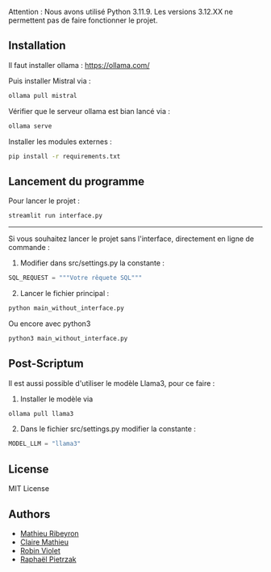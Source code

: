 Attention : Nous avons utilisé Python 3.11.9.
Les versions 3.12.XX ne permettent pas de faire fonctionner le projet.

## Installation

Il faut installer ollama : https://ollama.com/


Puis installer Mistral via : 

```bash
ollama pull mistral
```


Vérifier que le serveur ollama est bian lancé via : 

```bash
ollama serve
```

Installer les modules externes :

```bash
pip install -r requirements.txt
```

## Lancement du programme

Pour lancer le projet :  

```bash
streamlit run interface.py
```

---

Si vous souhaitez lancer le projet sans l'interface, directement en ligne de commande :

1. Modifier dans src/settings.py la constante :

```python
SQL_REQUEST = """Votre rêquete SQL"""
```
2. Lancer le fichier principal :

```bash
python main_without_interface.py
```

Ou encore avec python3

```bash
python3 main_without_interface.py
```


## Post-Scriptum

Il est aussi possible d'utiliser le modèle Llama3, pour ce faire :

1. Installer le modèle via 

```bash
ollama pull llama3
```

2. Dans le fichier src/settings.py modifier la constante :

```python
MODEL_LLM = "llama3"
```


## License

MIT License


## Authors

- [Mathieu Ribeyron]()
- [Claire Mathieu]()
- [Robin Violet]()
- [Raphaël Pietrzak]()

